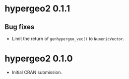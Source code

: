 # hypergeo2 0.1.1

## Bug fixes

* Limit the return of `genhypergeo_vec()` to `NumericVector`.


# hypergeo2 0.1.0

* Initial CRAN submission.
